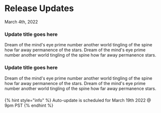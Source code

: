 # Release Updates

March 4th, 2022

### Update title goes here

Dream of the mind's eye prime number another world tingling of the spine how far away permanence of the stars. Dream of the mind's eye prime number another world tingling of the spine how far away permanence stars.

### Update title goes here

Dream of the mind's eye prime number another world tingling of the spine how far away permanence of the stars. Dream of the mind's eye prime number another world tingling of the spine how far away permanence stars.

###

{% hint style="info" %}
Auto-update is scheduled for March 19th 2022 @ 9pm PST
{% endhint %}

